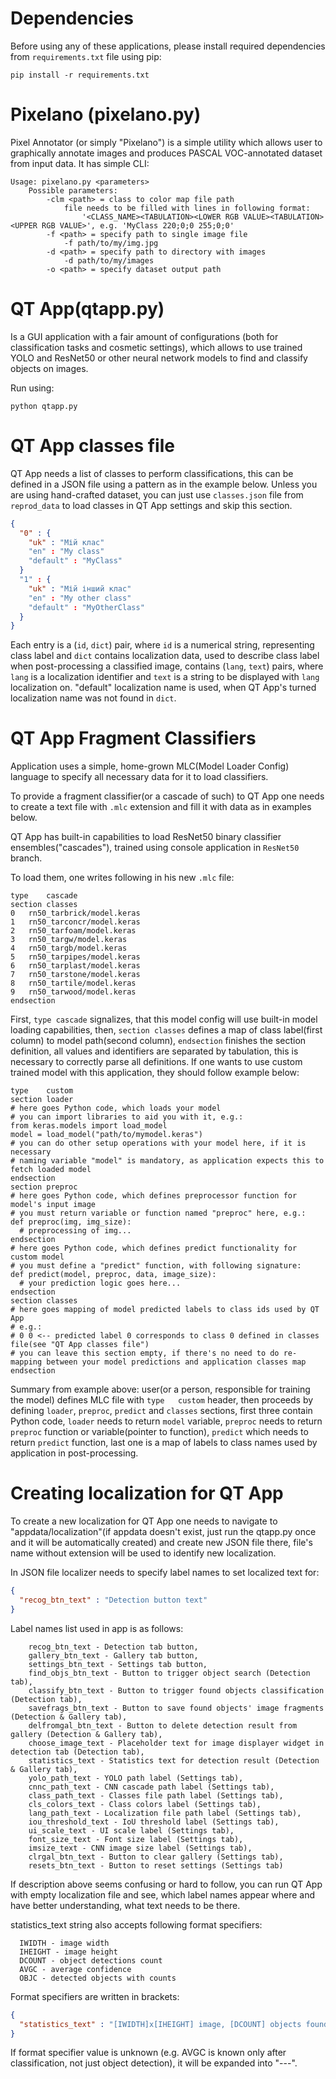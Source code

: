 # Dependencies
Before using any of these applications, please install required dependencies from `requirements.txt` file using pip: 

`pip install -r requirements.txt`

# Pixelano (pixelano.py)
Pixel Annotator (or simply "Pixelano") is a simple utility which allows user to graphically annotate images and produces PASCAL VOC-annotated dataset from input data.
It has simple CLI:
```
Usage: pixelano.py <parameters>
	Possible parameters:
		-clm <path> = class to color map file path
			file needs to be filled with lines in following format:
				'<CLASS_NAME><TABULATION><LOWER RGB VALUE><TABULATION><UPPER RGB VALUE>', e.g. 'MyClass	220;0;0	255;0;0'
		-f <path> = specify path to single image file
			-f path/to/my/img.jpg
		-d <path> = specify path to directory with images
			-d path/to/my/images
		-o <path> = specify dataset output path
```

# QT App(qtapp.py)
Is a GUI application with a fair amount of configurations (both for classification tasks and cosmetic settings), which allows to use trained YOLO and ResNet50 or other neural network models to find and classify objects on images. 

Run using:

`python qtapp.py`

# QT App classes file
QT App needs a list of classes to perform classifications, this can be defined in a JSON file using a pattern as in the example below. Unless you are using hand-crafted dataset, you can just use `classes.json` file from `reprod_data` to load classes in QT App settings and skip this section.
```json
{
  "0" : {
    "uk" : "Мій клас"
    "en" : "My class"
    "default" : "MyClass"
  }
  "1" : {
    "uk" : "Мій інший клас"
    "en" : "My other class"
    "default" : "MyOtherClass"
  }
}
```
Each entry is a (`id`, `dict`) pair, where `id` is a numerical string, representing class label and `dict` contains localization data, used to describe class label when post-processing a classified image, contains (`lang`, `text`) pairs, where `lang` is a localization identifier and `text` is a string to be displayed with `lang` localization on. 
"default" localization name is used, when QT App's turned localization name was not found in `dict`.

# QT App Fragment Classifiers
Application uses a simple, home-grown MLC(Model Loader Config) language to specify all necessary data for it to load classifiers.

To provide a fragment classifier(or a cascade of such) to QT App one needs to create a text file with `.mlc` extension and fill it with data as in examples below. 

QT App has built-in capabilities to load ResNet50 binary classifier ensembles("cascades"), trained using console application in `ResNet50` branch.

To load them, one writes following in his new `.mlc` file:
```
type	cascade
section	classes
0	rn50_tarbrick/model.keras
1	rn50_tarconcr/model.keras
2	rn50_tarfoam/model.keras
3	rn50_targw/model.keras
4	rn50_targb/model.keras
5	rn50_tarpipes/model.keras
6	rn50_tarplast/model.keras
7	rn50_tarstone/model.keras
8	rn50_tartile/model.keras
9	rn50_tarwood/model.keras
endsection
```

First, `type cascade` signalizes, that this model config will use built-in model loading capabilities, then, `section classes` defines a map of class label(first column) to model path(second column), `endsection` finishes the section definition, all values and identifiers are separated by tabulation, this is necessary to correctly parse all definitions.
If one wants to use custom trained model with this application, they should follow example below:
```
type	custom
section	loader
# here goes Python code, which loads your model
# you can import libraries to aid you with it, e.g.:
from keras.models import load_model
model = load_model("path/to/mymodel.keras")
# you can do other setup operations with your model here, if it is necessary
# naming variable "model" is mandatory, as application expects this to fetch loaded model 
endsection
section	preproc
# here goes Python code, which defines preprocessor function for model's input image
# you must return variable or function named "preproc" here, e.g.:
def preproc(img, img_size):
  # preprocessing of img...
endsection
# here goes Python code, which defines predict functionality for custom model
# you must define a "predict" function, with following signature:
def predict(model, preproc, data, image_size):
  # your prediction logic goes here...
endsection
section	classes
# here goes mapping of model predicted labels to class ids used by QT App
# e.g.:
# 0	0 <-- predicted label 0 corresponds to class 0 defined in classes file(see "QT App classes file")
# you can leave this section empty, if there's no need to do re-mapping between your model predictions and application classes map
endsection

```

Summary from example above: user(or a person, responsible for training the model) defines MLC file with `type	custom` header, then proceeds by defining `loader`, `preproc`, `predict` and `classes` sections, first three contain Python code, `loader` needs to return `model` variable, `preproc` needs to return `preproc` function or variable(pointer to function), `predict` which needs to return `predict` function, last one is a map of labels to class names used by application in post-processing.

# Creating localization for QT App
To create a new localization for QT App one needs to navigate to "appdata/localization"(if appdata doesn't exist, just run the qtapp.py once and it will be automatically created) and create new JSON file there, file's name without extension will be used to identify new localization.

In JSON file localizer needs to specify label names to set localized text for:
```json
{
  "recog_btn_text" : "Detection button text"
}
```

Label names list used in app is as follows:
```
    recog_btn_text - Detection tab button,
    gallery_btn_text - Gallery tab button,
    settings_btn_text - Settings tab button,
    find_objs_btn_text - Button to trigger object search (Detection tab),
    classify_btn_text - Button to trigger found objects classification (Detection tab),
    savefrags_btn_text - Button to save found objects' image fragments (Detection & Gallery tab),
    delfromgal_btn_text - Button to delete detection result from gallery (Detection & Gallery tab),
    choose_image_text - Placeholder text for image displayer widget in detection tab (Detection tab),
    statistics_text - Statistics text for detection result (Detection & Gallery tab),
    yolo_path_text - YOLO path label (Settings tab),
    cnnc_path_text - CNN cascade path label (Settings tab),
    class_path_text - Classes file path label (Settings tab),
    cls_colors_text - Class colors label (Settings tab),
    lang_path_text - Localization file path label (Settings tab),
    iou_threshold_text - IoU threshold label (Settings tab),
    ui_scale_text - UI scale label (Settings tab),
    font_size_text - Font size label (Settings tab),
    imsize_text - CNN image size label (Settings tab),
    clrgal_btn_text - Button to clear gallery (Settings tab),
    resets_btn_text - Button to reset settings (Settings tab)
```

If description above seems confusing or hard to follow, you can run QT App with empty localization file and see, which label names appear where and have better understanding, what text needs to be there.

statistics_text string also accepts following format specifiers:

```
  IWIDTH - image width
  IHEIGHT - image height
  DCOUNT - object detections count
  AVGC - average confidence
  OBJC - detected objects with counts
```

Format specifiers are written in brackets: 
```json
{
  "statistics_text" : "[IWIDTH]x[IHEIGHT] image, [DCOUNT] objects found\nObjects on image:\n[OBJC]"
}
```

If format specifier value is unknown (e.g. AVGC is known only after classification, not just object detection), it will be expanded into "---".
